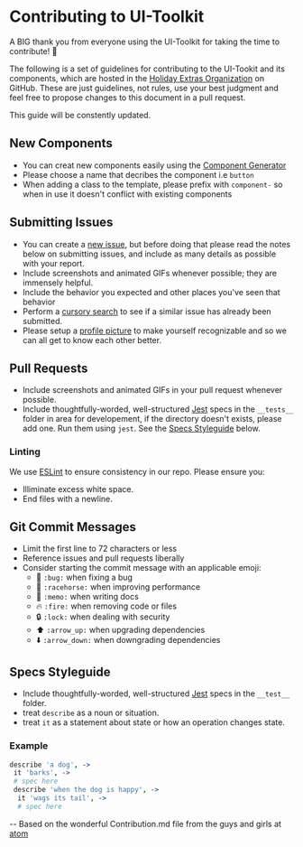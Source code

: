 # Contributing to UI-Toolkit

A BIG thank you from everyone using the UI-Toolkit for taking the time to contribute! :clap:

The following is a set of guidelines for contributing to the UI-Tookit and its components,
which are hosted in the [Holiday Extras Organization](https://github.com/holidayextras) on GitHub.
These are just guidelines, not rules, use your best judgment and feel free to
propose changes to this document in a pull request.

This guide will be constently updated.

## New Components
* You can creat new components easily using the
[Component Generator](https://github.com/holidayextras/generator-ui-component)
* Please choose a name that decribes the component i.e `button`
* When adding a class to the template, please prefix with `component-` so when in use it doesn't conflict with existing
  components

## Submitting Issues

* You can create a [new issue](https://github.com/holidayextras/ui-toolkit/issues/new), but
  before doing that please read the notes below on submitting issues,
  and include as many details as possible with your report.
* Include screenshots and animated GIFs whenever possible; they are immensely
  helpful.
* Include the behavior you expected and other places you've seen that behavior
* Perform a [cursory search](https://github.com/holidayextras/ui-toolkit/issues)
  to see if a similar issue has already been submitted.
* Please setup a [profile picture](https://help.github.com/articles/how-do-i-set-up-my-profile-picture)
  to make yourself recognizable and so we can all get to know each other better.

## Pull Requests

* Include screenshots and animated GIFs in your pull request whenever possible.
* Include thoughtfully-worded, well-structured
  [Jest](https://facebook.github.io/jest/) specs in the `__tests__` folder in area for developement, if the directory
  doesn't exists, please add one. Run them using `jest`. See the [Specs Styleguide](#specs-styleguide) below.

### Linting
We use [ESLint](http://eslint.org/) to ensure consistency in our repo.
Please ensure you:

* Illiminate excess white space.
* End files with a newline.

## Git Commit Messages

* Limit the first line to 72 characters or less
* Reference issues and pull requests liberally
* Consider starting the commit message with an applicable emoji:
    * :bug: `:bug:` when fixing a bug
    * :racehorse: `:racehorse:` when improving performance
    * :memo: `:memo:` when writing docs
    * :fire: `:fire:` when removing code or files
    * :lock: `:lock:` when dealing with security
    * :arrow_up: `:arrow_up:` when upgrading dependencies
    * :arrow_down: `:arrow_down:` when downgrading dependencies

## Specs Styleguide

- Include thoughtfully-worded, well-structured
  [Jest](https://facebook.github.io/jest/) specs in the `__test__` folder.
- treat `describe` as a noun or situation.
- treat `it` as a statement about state or how an operation changes state.

### Example

```coffee
describe 'a dog', ->
 it 'barks', ->
 # spec here
 describe 'when the dog is happy', ->
  it 'wags its tail', ->
  # spec here
```

--
Based on the wonderful Contribution.md file from the guys and girls at [atom](https://github.com/atom/atom)
